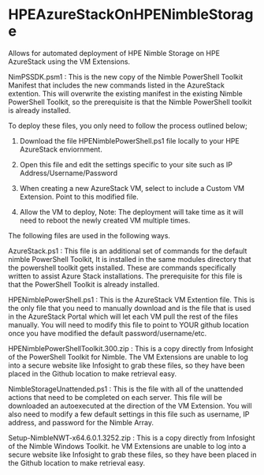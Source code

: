 # HPEAzureStackOnHPENimbleStorage
Allows for automated deployment of HPE Nimble Storage on HPE AzureStack using the VM Extensions.

NimPSSDK.psm1 : This is the new copy of the Nimble PowerShell Toolkit Manifest that includes the new commands listed in the AzureStack extention. This will overwrite the existing manifest in the existing Nimble PowerShell Toolkit, so the prerequisite is that the Nimble PowerShell toolkit is already installed.

To deploy these files, you only need to follow the process outlined below;

1. Download the file HPENimblePowerShell.ps1 file locally to your HPE AzureStack enviornment.

2. Open this file and edit the settings specific to your site such as IP Address/Username/Password

3. When creating a new AzureStack VM, select to include a Custom VM Extension. Point to this modified file.

4. Allow the VM to deploy, Note: The deployment will take time as it will need to reboot the newly created VM multiple times.


The following files are used in the following ways.

AzureStack.ps1  : This file is an additional set of commands for the default nimble PowerShell Toolkit, It is installed in the same modules directory that the powershell toolkit gets installed. These are commands specifically written to assist Azure Stack installations. The prerequisite for this file is that the PowerShell Toolkit is already installed.

HPENimblePowerShell.ps1 : This is the AzureStack VM Extention file. This is the only file that you need to manually download and is the file that is used in the AzureStack Portal which will let each VM pull the rest of the files manually. You will need to modify this file to point to YOUR github location once you have modified the default password/username/etc.

HPENimblePowerShellToolkit.300.zip : This is a copy directly from Infosight of the PowerShell Toolkit for Nimble. The VM Extensions are unable to log into a secure website like Infosight to grab these files, so they have been placed in the Github location to make retrieval easy.

NimbleStorageUnattended.ps1 : This is the file with all of the unattended actions that need to be completed on each server. This file will be downloaded an autoexecuted at the direction of the VM Extension. You will also need to modify a few default settings in this file such as username, IP address, and password for the Nimble Array.

Setup-NimbleNWT-x64.6.0.1.3252.zip : This is a copy directly from Infosight of the Nimble Windows Toolkit. he VM Extensions are unable to log into a secure website like Infosight to grab these files, so they have been placed in the Github location to make retrieval easy.

